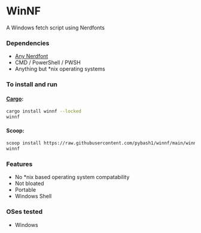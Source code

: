 # WinNF

A Windows fetch script using Nerdfonts

### Dependencies

- [Any Nerdfont](https://www.nerdfonts.com)
- CMD / PowerShell / PWSH
- Anything but \*nix operating systems

### To install and run

#### [Cargo](https://crates.io/crates/winnf):

```sh
cargo install winnf --locked
winnf
```

#### Scoop:

```sh
scoop install https://raw.githubusercontent.com/pybash1/winnf/main/winnf.json
winnf
```

### Features

- No *nix based operating system compatability
- Not bloated
- Portable
- Windows Shell

### OSes tested

- Windows